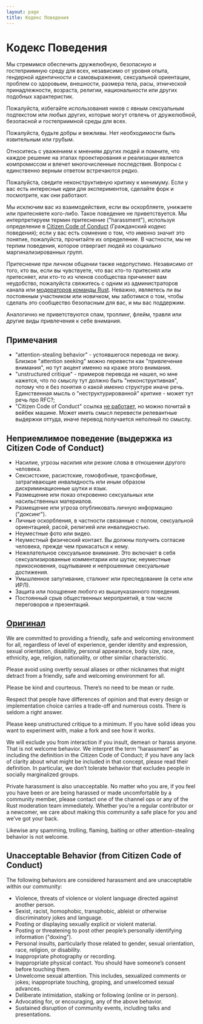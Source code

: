 ```yaml
---
layout: page
title: Кодекс Поведения
---
```


# Кодекс Поведения

Мы стремимся обеспечить дружелюбную, безопасную и гостеприимную среду для всех, независимо от уровня опыта, гендерной идентичности и самовыражения, сексуальной ориентации, проблем со здоровьем, внешности, размера тела, расы, этнической принадлежности, возраста, религии, национальности или других подобных характеристик.

Пожалуйста, избегайте использования ников с явным сексуальным подтекстом или любых других, которые могут отвлечь от дружелюбной, безопасной и гостеприимной среды для всех.

Пожалуйста, будьте добры и вежливы. Нет необходимости быть язвительным или грубым.

Относитесь с уважением к мнениям других людей и помните, что каждое решение на этапах проектирования и реализации является компромиссом и влечет многочисленные последствия. Вопросы с единственно верным ответом встречаются редко.

Пожалуйста, сведите неконструктивную критику к минимуму. Если у вас есть интересные идеи для экспериментов, сделайте форк и посмотрите, как они работают.

Мы исключим вас из взаимодействия, если вы оскорбляете, унижаете или притесняете кого-либо. Такое поведение не приветствуется. Мы интерпретируем термин притеснение ("harassment"), используя определение в [Citizen Code of Conduct](http://citizencodeofconduct.org) (Гражданский кодекс поведения); если у вас есть сомнение о том, что именно значит это понятие, пожалуйста, прочитайте их определение. В частности, мы не терпим поведения, которое отвергает людей из социально маргинализированных групп.

Притеснение при личном общении также недопустимо. Независимо от того, кто вы, если вы чувствуете, что вас кто-то притеснял или притесняет, или кто-то из членов сообщества причиняет вам неудобство, пожалуйста свяжитесь с одним из администраторов канала или [модераторов команды Rust](https://www.rust-lang.org/governance/teams/moderation). Неважно, являетесь ли вы постоянным участником или новичком, мы заботимся о том, чтобы сделать это сообщество безопасным для вас, и мы вас поддержим.

Аналогично не приветствуются спам, троллинг, флейм, травля или другие виды привлечения к себе внимания.

## Примечания

- "attention-stealing behavior" - устоявшегося перевода не вижу. Близкое "attention seeking" можно перевести как "привлечение внимания", но тут акцент именно на краже этого внимания.
- "unstructured critique" - примеров перевода не нашел, но мне кажется, что по смыслу тут должно быть "неконструктивная", потому что я без понятия о какой именно структуре иначе речь. Единственная мысль о "неструктурированной" критике - может тут речь про RFC?;
- "Citizen Code of Conduct" ссылка [не работает](https://github.com/rust-lang/www.rust-lang.org/issues/683), но можно почитай в вейбек машине. Может иметь смысл перевести релевантные выдержки оттуда, иначе перевод получается неполный по смыслу.

## Неприемлимое поведение (выдержка из Citizen Code of Conduct)

* Насилие, угрозы насилия или резкие слова в отношении другого человека.
* Сексистские, расистские, гомофобные, трансфобные, затрагивающие инвалидность или иным образом дискриминационные шутки и язык.
* Размещение или показ откровенно сексуальных или насильственных материалов.
* Размещение или угроза опубликовать личную информацию ("доксинг").
* Личные оскорбления, в частности связанные с полом, сексуальной ориентацией, расой, религией или инвалидностью.
* Неуместные фото или видео.
* Неуместный физический контакт. Вы должны получить согласие человека, прежде чем прикасаться к нему.
* Нежелательное сексуальное внимание. Это включает в себя сексуализированные комментарии или шутки; неуместные прикосновения, ощупывание и непрошенные сексуальные достижения.
* Умышленное запугивание, сталкинг или преследование (в сети или ИРЛ).
* Защита или поощрение любого из вышеуказанного поведения.
* Постоянный срыв общественных мероприятий, в том числе переговоров и презентаций.

## [Оригинал](https://www.rust-lang.org/policies/code-of-conduct)

We are committed to providing a friendly, safe and welcoming environment for all, regardless of level of experience, gender identity and expression, sexual orientation, disability, personal appearance, body size, race, ethnicity, age, religion, nationality, or other similar characteristic.

Please avoid using overtly sexual aliases or other nicknames that might detract from a friendly, safe and welcoming environment for all.

Please be kind and courteous. There’s no need to be mean or rude.

Respect that people have differences of opinion and that every design or implementation choice carries a trade-off and numerous costs. There is seldom a right answer.

Please keep unstructured critique to a minimum. If you have solid ideas you want to experiment with, make a fork and see how it works.

We will exclude you from interaction if you insult, demean or harass anyone. That is not welcome behavior. We interpret the term “harassment” as including the definition in the Citizen Code of Conduct; if you have any lack of clarity about what might be included in that concept, please read their definition. In particular, we don’t tolerate behavior that excludes people in socially marginalized groups.

Private harassment is also unacceptable. No matter who you are, if you feel you have been or are being harassed or made uncomfortable by a community member, please contact one of the channel ops or any of the Rust moderation team immediately. Whether you’re a regular contributor or a newcomer, we care about making this community a safe place for you and we’ve got your back.

Likewise any spamming, trolling, flaming, baiting or other attention-stealing behavior is not welcome.

## Unacceptable Behavior (from Citizen Code of Conduct)

The following behaviors are considered harassment and are unacceptable within our community:

* Violence, threats of violence or violent language directed against another person.
* Sexist, racist, homophobic, transphobic, ableist or otherwise discriminatory jokes and language.
* Posting or displaying sexually explicit or violent material.
* Posting or threatening to post other people’s personally identifying information ("doxing").
* Personal insults, particularly those related to gender, sexual orientation, race, religion, or disability.
* Inappropriate photography or recording.
* Inappropriate physical contact. You should have someone’s consent before touching them.
* Unwelcome sexual attention. This includes, sexualized comments or jokes; inappropriate touching, groping, and unwelcomed sexual advances.
* Deliberate intimidation, stalking or following (online or in person).
* Advocating for, or encouraging, any of the above behavior.
* Sustained disruption of community events, including talks and presentations.
